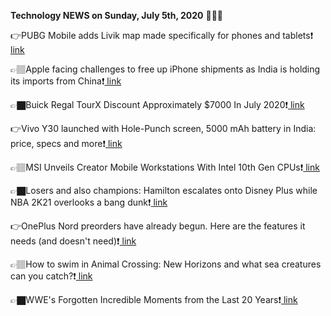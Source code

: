 <b>Technology NEWS on Sunday, July 5th, 2020</b> 📡📡📡 

👉PUBG Mobile adds Livik map made specifically for phones and tablets❗️<a href='https://techblock.club/?p=5789'> link</a>

👉🏽Apple facing challenges to free up iPhone shipments as India is holding its imports from China❗️<a href='https://techblock.club/?p=5791'> link</a>

👉🏿Buick Regal TourX Discount Approximately $7000 In July 2020❗️<a href='https://techblock.club/?p=5793'> link</a>

👉Vivo Y30 launched with Hole-Punch screen, 5000 mAh battery in India: price, specs and more❗️<a href='https://techblock.club/?p=5795'> link</a>

👉🏽MSI Unveils Creator Mobile Workstations With Intel 10th Gen CPUs❗️<a href='https://techblock.club/?p=5797'> link</a>

👉🏿Losers and also champions: Hamilton escalates onto Disney Plus while NBA 2K21 overlooks a bang dunk❗️<a href='https://techblock.club/?p=5799'> link</a>

👉OnePlus Nord preorders have already begun. Here are the features it needs (and doesn't need)❗️<a href='https://techblock.club/?p=5801'> link</a>

👉🏽How to swim in Animal Crossing: New Horizons and what sea creatures can you catch?❗️<a href='https://techblock.club/?p=5803'> link</a>

👉🏿WWE's Forgotten Incredible Moments from the Last 20 Years❗️<a href='https://techblock.club/?p=5805'> link</a>


